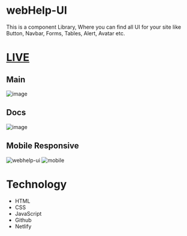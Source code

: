 # webHelp-UI
This is a component Library, Where you can find all UI for your site like Button, Navbar, Forms, Tables, Alert, Avatar etc. 

# [LIVE](https://webhelp-ui.netlify.app/)

## Main
![image](https://user-images.githubusercontent.com/91107518/196019677-3545803d-c112-4b48-aa7f-9b81fbe4200b.png)


## Docs

![image](https://user-images.githubusercontent.com/91107518/196019266-a63b2c2f-4fac-4960-ba16-d3b859806cb2.png)

## Mobile Responsive

![webhelp-ui](https://user-images.githubusercontent.com/91107518/196051738-fb7d7f1c-a3b9-4e0a-aeeb-62d352d34bf4.png)
![mobile](https://user-images.githubusercontent.com/91107518/196051732-ca7b93d7-146a-4ff7-a171-e2867dec243b.png)



# Technology
- HTML
- CSS
- JavaScript
- Github
- Netlify
